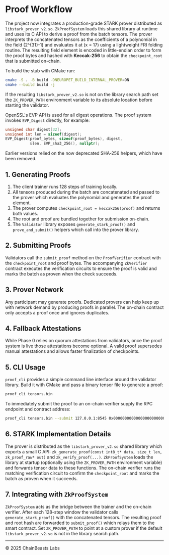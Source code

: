 # Proof Workflow

The project now integrates a production-grade STARK prover distributed as
`libstark_prover_v2.so`. `ZkProofSystem` loads this shared library at runtime
and uses its C API to derive a proof from the batch tensors. The prover
interprets the concatenated tensors as the coefficients of a polynomial in
the field \(2^{31}-1\) and evaluates it at \(x = 17\) using a lightweight
FRI folding routine. The resulting field element is encoded in
little-endian order to form the proof bytes and hashed with **Keccak‑256**
to obtain the `checkpoint_root` that is submitted on-chain.


To build the stub with CMake run:

```bash
cmake -S . -B build -DNEUROPET_BUILD_INTERNAL_PROVER=ON
cmake --build build -j
```

If the resulting `libstark_prover_v2.so` is not on the library search path set
the `ZK_PROVER_PATH` environment variable to its absolute location before
starting the validator.

OpenSSL's EVP API is used for all digest operations. The proof system
invokes `EVP_Digest` directly, for example:

```cpp
unsigned char digest[32];
unsigned int len = sizeof(digest);
EVP_Digest(proof_bytes, sizeof(proof_bytes), digest,
           &len, EVP_sha3_256(), nullptr);
```

Earlier versions relied on the now deprecated SHA‑256 helpers, which have
been removed.

## 1. Generating Proofs

1. The client trainer runs 128 steps of training locally.
2. All tensors produced during the batch are concatenated and passed to the prover which evaluates the polynomial and generates the proof element.
3. The prover computes `checkpoint_root = keccak256(proof)` and returns both values.
4. The root and proof are bundled together for submission on-chain.
5. The `Validator` library exposes `generate_stark_proof()` and `prove_and_submit()` helpers which call into the prover library.

## 2. Submitting Proofs

Validators call the `submit_proof` method on the `ProofVerifier` contract with the `checkpoint_root` and proof bytes.  The accompanying `ZkVerifier` contract executes the verification circuits to ensure the proof is valid and marks the batch as proven when the check succeeds.

## 3. Prover Network

Any participant may generate proofs. Dedicated provers can help keep up with network demand by producing proofs in parallel. The on-chain contract only accepts a proof once and ignores duplicates.

## 4. Fallback Attestations

While Phase 0 relies on quorum attestations from validators, once the proof system is live those attestations become optional. A valid proof supersedes manual attestations and allows faster finalization of checkpoints.

## 5. CLI Usage

`proof_cli` provides a simple command line interface around the validator
library. Build it with CMake and pass a binary tensor file to generate a proof:

```bash
proof_cli tensors.bin
```

To immediately submit the proof to an on-chain verifier supply the RPC
endpoint and contract address:

```bash
proof_cli tensors.bin --submit 127.0.0.1:8545 0x0000000000000000000000000000000000000000
```

## 6. STARK Implementation Details

The prover is distributed as the `libstark_prover_v2.so` shared library which
exports a small C API:
`zk_generate_proof(const int8_t* data, size_t len, zk_proof_raw* out)` and
`zk_verify_proof(...)`.  `ZkProofSystem` loads the library at startup (optionally
using the `ZK_PROVER_PATH` environment variable) and forwards tensor data to
these functions.  The on-chain verifier runs the matching verification circuit
to confirm the `checkpoint_root` and marks the batch as proven when it succeeds.

## 7. Integrating with `ZkProofSystem`

`ZkProofSystem` acts as the bridge between the trainer and the on-chain
verifier.  After each 128-step window the validator calls
`generate_stark_proof()` with the concatenated tensors.  The resulting proof and
root hash are forwarded to `submit_proof()` which relays them to the smart
contract.  Set `ZK_PROVER_PATH` to point at a custom prover if the default
`libstark_prover_v2.so` is not in the library search path.

---

© 2025 ChainBeasts Labs
